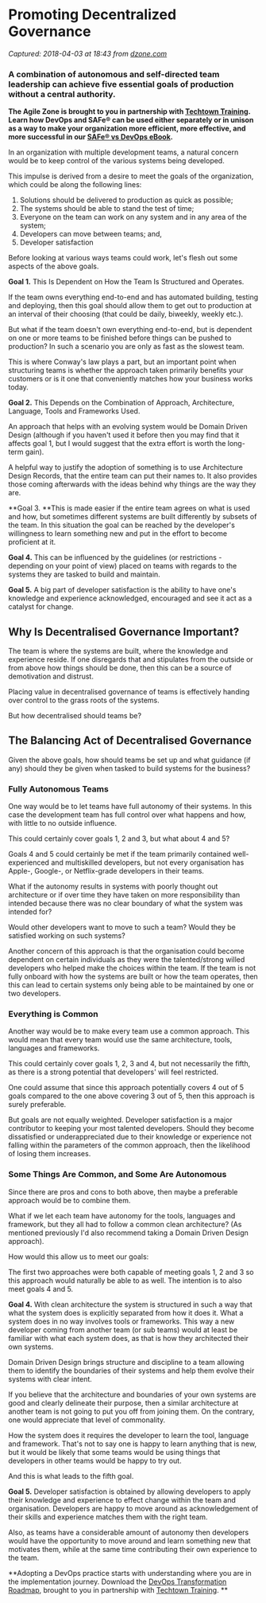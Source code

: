 # Promoting Decentralized Governance

_Captured: 2018-04-03 at 18:43 from [dzone.com](https://dzone.com/articles/promote-decentralized-governance-via-clean-archite?edition=371203&utm_source=Zone%20Newsletter&utm_medium=email&utm_campaign=agile%202018-04-03)_

###  A combination of autonomous and self-directed team leadership can achieve five essential goals of production without a central authority. 

**The Agile Zone is brought to you in partnership with [Techtown Training](https://dzone.com/go?i=275424&u=http%3A%2F%2Ftechtowntraining.com%2F%3Futm_source%3Ddzone%26utm_medium%3Dfooter). Learn how DevOps and SAFe® can be used either separately or in unison as a way to make your organization more efficient, more effective, and more successful in our [SAFe® vs DevOps eBook](https://dzone.com/go?i=275424&u=http%3A%2F%2Fpages.aspeinc.com%2FSAFe-vs-DevOps.html%3Futm_source%3Ddzone%26utm_medium%3Dfooter%26utm_campaign%3Dsafe_vs_devops%26utm_content%3Debook).**

In an organization with multiple development teams, a natural concern would be to keep control of the various systems being developed.

This impulse is derived from a desire to meet the goals of the organization, which could be along the following lines:

  1. Solutions should be delivered to production as quick as possible;
  2. The systems should be able to stand the test of time;
  3. Everyone on the team can work on any system and in any area of the system;
  4. Developers can move between teams; and,
  5. Developer satisfaction

Before looking at various ways teams could work, let's flesh out some aspects of the above goals.

**Goal 1.** This Is Dependent on How the Team Is Structured and Operates.

If the team owns everything end-to-end and has automated building, testing and deploying, then this goal should allow them to get out to production at an interval of their choosing (that could be daily, biweekly, weekly etc.).

But what if the team doesn't own everything end-to-end, but is dependent on one or more teams to be finished before things can be pushed to production? In such a scenario you are only as fast as the slowest team.

This is where Conway's law plays a part, but an important point when structuring teams is whether the approach taken primarily benefits your customers or is it one that conveniently matches how your business works today.

**Goal 2.** This Depends on the Combination of Approach, Architecture, Language, Tools and Frameworks Used.

An approach that helps with an evolving system would be Domain Driven Design (although if you haven't used it before then you may find that it affects goal 1, but I would suggest that the extra effort is worth the long-term gain).

A helpful way to justify the adoption of something is to use Architecture Design Records, that the entire team can put their names to. It also provides those coming afterwards with the ideas behind why things are the way they are.

**Goal 3. **This is made easier if the entire team agrees on what is used and how, but sometimes different systems are built differently by subsets of the team. In this situation the goal can be reached by the developer's willingness to learn something new and put in the effort to become proficient at it.

**Goal 4.** This can be influenced by the guidelines (or restrictions - depending on your point of view) placed on teams with regards to the systems they are tasked to build and maintain.

**Goal 5.** A big part of developer satisfaction is the ability to have one's knowledge and experience acknowledged, encouraged and see it act as a catalyst for change.

## Why Is Decentralised Governance Important?

The team is where the systems are built, where the knowledge and experience reside. If one disregards that and stipulates from the outside or from above how things should be done, then this can be a source of demotivation and distrust.

Placing value in decentralised governance of teams is effectively handing over control to the grass roots of the systems.

But how decentralised should teams be?

## The Balancing Act of Decentralised Governance

Given the above goals, how should teams be set up and what guidance (if any) should they be given when tasked to build systems for the business?

### Fully Autonomous Teams

One way would be to let teams have full autonomy of their systems. In this case the development team has full control over what happens and how, with little to no outside influence.

This could certainly cover goals 1, 2 and 3, but what about 4 and 5?

Goals 4 and 5 could certainly be met if the team primarily contained well-experienced and multiskilled developers, but not every organisation has Apple-, Google-, or Netflix-grade developers in their teams.

What if the autonomy results in systems with poorly thought out architecture or if over time they have taken on more responsibility than intended because there was no clear boundary of what the system was intended for?

Would other developers want to move to such a team? Would they be satisfied working on such systems?

Another concern of this approach is that the organisation could become dependent on certain individuals as they were the talented/strong willed developers who helped make the choices within the team. If the team is not fully onboard with how the systems are built or how the team operates, then this can lead to certain systems only being able to be maintained by one or two developers.

### Everything is Common

Another way would be to make every team use a common approach. This would mean that every team would use the same architecture, tools, languages and frameworks.

This could certainly cover goals 1, 2, 3 and 4, but not necessarily the fifth, as there is a strong potential that developers' will feel restricted.

One could assume that since this approach potentially covers 4 out of 5 goals compared to the one above covering 3 out of 5, then this approach is surely preferable.

But goals are not equally weighted. Developer satisfaction is a major contributor to keeping your most talented developers. Should they become dissatisfied or underappreciated due to their knowledge or experience not falling within the parameters of the common approach, then the likelihood of losing them increases.

### Some Things Are Common, and Some Are Autonomous

Since there are pros and cons to both above, then maybe a preferable approach would be to combine them.

What if we let each team have autonomy for the tools, languages and framework, but they all had to follow a common clean architecture? (As mentioned previously I'd also recommend taking a Domain Driven Design approach).

How would this allow us to meet our goals:

The first two approaches were both capable of meeting goals 1, 2 and 3 so this approach would naturally be able to as well. The intention is to also meet goals 4 and 5.

**Goal 4.** With clean architecture the system is structured in such a way that what the system does is explicitly separated from how it does it. What a system does in no way involves tools or frameworks. This way a new developer coming from another team (or sub teams) would at least be familiar with what each system does, as that is how they architected their own systems.

Domain Driven Design brings structure and discipline to a team allowing them to identify the boundaries of their systems and help them evolve their systems with clear intent.

If you believe that the architecture and boundaries of your own systems are good and clearly delineate their purpose, then a similar architecture at another team is not going to put you off from joining them. On the contrary, one would appreciate that level of commonality.

How the system does it requires the developer to learn the tool, language and framework. That's not to say one is happy to learn anything that is new, but it would be likely that some teams would be using things that developers in other teams would be happy to try out.

And this is what leads to the fifth goal.

**Goal 5.** Developer satisfaction is obtained by allowing developers to apply their knowledge and experience to effect change within the team and organisation. Developers are happy to move around as acknowledgement of their skills and experience matches them with the right team.

Also, as teams have a considerable amount of autonomy then developers would have the opportunity to move around and learn something new that motivates them, while at the same time contributing their own experience to the team.

**Adopting a DevOps practice starts with understanding where you are in the implementation journey. Download the [DevOps Transformation Roadmap](https://dzone.com/go?i=266427&u=http%3A%2F%2Fpages.techtowntraining.com%2FDevOpsRoadmapDzone_DevOpsTransformationRoadmap.html%3Futm_source%3Ddzone%26utm_medium%3Dheader%26utm_campaign%3Ddevops-transformation), brought to you in partnership with [Techtown Training](https://dzone.com/go?i=266427&u=http%3A%2F%2Fwww.techtowntraining.com%2F). **
